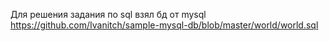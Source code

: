 Для решения задания по sql взял бд от mysql https://github.com/Ivanitch/sample-mysql-db/blob/master/world/world.sql
